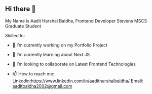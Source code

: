 ## Hi there 👋

My Name is Aadit Harshal Baldha, Frontend Developer
Stevens MSCS Graduate Student

Skilled In: 


- 🔭 I’m currently working on my Portfolio Project
- 🌱 I’m currently learning about Next JS
- 👯 I’m looking to collaborate on Latest Frontend Technologies

- 📫 How to reach me: Linkedin:https://www.linkedin.com/in/aaditharshalbaldha/ Email: aaditbaldha2002@gmail.com
  
<!--
**aaditbaldha2002/aaditbaldha2002** is a ✨ _special_ ✨ repository because its `README.md` (this file) appears on your GitHub profile.

Here are some ideas to get you started:

- 🔭 I’m currently working on ...
- 🌱 I’m currently learning ...
- 👯 I’m looking to collaborate on ...
- 🤔 I’m looking for help with ...
- 💬 Ask me about ...
- 📫 How to reach me: ...
- 😄 Pronouns: ...
- ⚡ Fun fact: ...
-->
